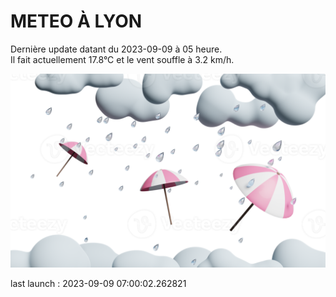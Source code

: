 # METEO À LYON

Dernière update datant du 2023-09-09 à 05 heure.  
Il fait actuellement 17.8°C et le vent souffle à 3.2 km/h.      

![](./.github/rain.png)

last launch : 2023-09-09 07:00:02.262821
